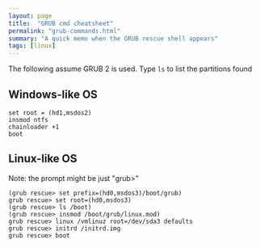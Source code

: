 ```yaml
---
layout: page
title:  "GRUB cmd cheatsheet"
permalink: "grub-commands.html"
summary: "A quick memo when the GRUB rescue shell appears"
tags: [linux]
---
```


The following assume GRUB 2 is used. Type `ls` to list the partitions found

## Windows-like OS
```
set root = (hd1,msdos2)
insmod ntfs
chainloader +1
boot
```

## Linux-like OS
Note: the prompt might be just "grub>"
```
(grub rescue> set prefix=(hd0,msdos3)/boot/grub)
grub rescue> set root=(hd0,msdos3)
(grub rescue> ls /boot)
(grub rescue> insmod /boot/grub/linux.mod)
grub rescue> linux /vmlinuz root=/dev/sda3 defaults
grub rescue> initrd /initrd.img
grub rescue> boot
```
